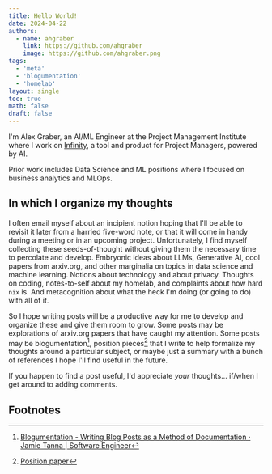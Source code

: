 ```yaml
---
title: Hello World!
date: 2024-04-22
authors:
  - name: ahgraber
    link: https://github.com/ahgraber
    image: https://github.com/ahgraber.png
tags:
  - 'meta'
  - 'blogumentation'
  - 'homelab'
layout: single
toc: true
math: false
draft: false
---
```


I'm Alex Graber, an AI/ML Engineer at the Project Management Institute
where I work on [Infinity](https://www.pmi.org/about/press-media/press-releases/pmi-introduces-pmi-infinity-the-all-new-ai-powered-resource-for-project-professionals),
a tool and product for Project Managers, powered by AI.

Prior work includes Data Science and ML positions where I focused on
business analytics and MLOps.

## In which I organize my thoughts

I often email myself about an incipient notion hoping that I'll be able to revisit it later from a harried five-word note,
or that it will come in handy during a meeting or in an upcoming project.
Unfortunately, I find myself collecting these seeds-of-thought without giving them the necessary time to percolate and develop.
Embryonic ideas about LLMs, Generative AI, cool papers from arxiv.org, and other marginalia on topics in data science and machine learning.
Notions about technology and about privacy.
Thoughts on coding, notes-to-self about my homelab, and complaints about how hard `nix` is.
And metacognition about what the heck I'm doing (or going to do) with all of it.

So I hope writing posts will be a productive way for me to develop and organize these and give them room to grow.
Some posts may be explorations of arxiv.org papers that have caught my attention.
Some posts may be blogumentation[^1], position pieces[^2] that I write to help formalize my thoughts around a particular subject, or maybe just a summary with a bunch of references I hope I'll find useful in the future.

If you happen to find a post useful, I'd appreciate _your_ thoughts... if/when I get around to adding comments.

## Footnotes

[^1]: [Blogumentation - Writing Blog Posts as a Method of Documentation · Jamie Tanna | Software Engineer](https://www.jvt.me/posts/2017/06/25/blogumentation/)
[^2]: [Position paper](https://en.wikipedia.org/wiki/Position_paper)
